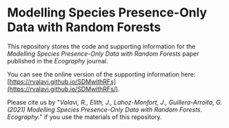 # Modelling Species Presence-Only Data with Random Forests

This repository stores the code and supporting information for the *Modelling Species Presence-Only Data with Random Forests* paper published in the *Ecography* journal.

You can see the online version of the supporting information here: [https://rvalavi.github.io/SDMwithRFs](https://rvalavi.github.io/SDMwithRFs/).


Please cite us by "*Valavi, R., Elith, J., Lahoz-Monfort, J., Guillera-Arroita, G. (2021) Modelling Species Presence-Only Data with Random Forests. Ecography.*" if you use the materials of this repository.

